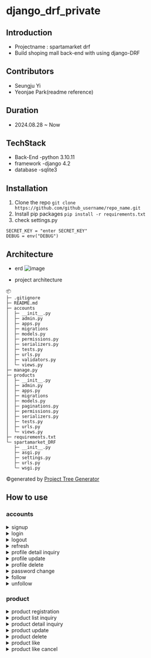 # django_drf_private

## Introduction
- Projectname : spartamarket drf
- Build shoping mall back-end with using django-DRF
 
## Contributors
- Seungju Yi
- Yeonjae Park(readme reference)

## Duration
- 2024.08.28 ~ Now

## TechStack
- Back-End
  -python 3.10.11
- framework
  -django 4.2
- database
  -sqlite3

## Installation
1. Clone the repo
```git clone https://github.com/github_username/repo_name.git```
2. Install pip packages
```pip install -r requirements.txt```
3. check settings.py
```
SECRET_KEY = "enter SECRET_KEY"
DEBUG = env("DEBUG")
```

## Architecture
- erd
![image](./images/erd.png)

- project architecture
```
📦 
├─ .gitignore
├─ README.md
├─ accounts
│  ├─ __init__.py
│  ├─ admin.py
│  ├─ apps.py
│  ├─ migrations
│  ├─ models.py
│  ├─ permissions.py
│  ├─ serializers.py
│  ├─ tests.py
│  ├─ urls.py
│  ├─ validators.py
│  └─ views.py
├─ manage.py
├─ products
│  ├─ __init__.py
│  ├─ admin.py
│  ├─ apps.py
│  ├─ migrations
│  ├─ models.py
│  ├─ paginations.py
│  ├─ permissions.py
│  ├─ serializers.py
│  ├─ tests.py
│  ├─ urls.py
│  └─ views.py
├─ requirements.txt
└─ spartamarket_DRF
   ├─ __init__.py
   ├─ asgi.py
   ├─ settings.py
   ├─ urls.py
   └─ wsgi.py
```
©generated by [Project Tree Generator](https://woochanleee.github.io/project-tree-generator)


## How to use
### accounts
  <details>
    <summary>signup</summary>
    <div markdown="1">

    - endpoint : api/accounts/
    - method : POST
    - input in body
      - Required: username, password, email, name, nickname, birthday
      - Optional: sex(choice: M, W, N(default)), introduce
    - access
      - Over 15 years old can signup

    case1: signup_sucess
    ![image](./images/accounts_signup_sucess.png)
    
    case2: username validation fail
    ![image](./images/accounts_signup_username_fail.png)

    case3: email validation fail
    ![image](./images/accounts_signup_email_fail.png)

    case4: birthday validation fail
    ![image](./images/accounts_signup_birthday_fail.png)

    </div>
  </details>
  

  <details>
    <summary>login</summary>
    <div markdown="1">

    - endpoint : api/accounts/login/
    - method : POST
    - input in body
      - Required: password

  ![image](./images/accounts_login.png)
    </div>
  </details>
  

  <details>
    <summary>logout</summary>
    <div markdown="1">

    - Endpoint : api/accounts/logout/
    - method : POST
    - input in header
      - Required: access_token
    - input in body
      - Required: No need

  ![image](./images/accounts_logout.png)

    </div>
  </details>
  

  <details>
    <summary>refresh</summary>
    <div markdown="1">

    - Endpoint : api/accounts/refresh/
    - method : POST
    - input in header
      - Required: access_token
    - input in body
      - Required: refresh(it means refresh_token)

  ![image](./images/accounts_refresh.png)
      
    </div>
  </details>


  <details>
    <summary>profile detail inquiry</summary>
    <div markdown="1">

    - Endpoint : api/accounts/profile/&#60;str:username>/
    - method : GET
    - input in header
      - Required: access_token
    - input in body
      - Required: No need

  case1:
  ![image](./images/account_profile_detail.png)

      
    </div>
  </details>


  <details>
    <summary>profile update</summary>
    <div markdown="1">

    - Endpoint : api/accounts/profile/&#60;str:username>/
    - method : PUT
    - input in header
      - Required: access_token
    - input in body
      - Optional: email, name, nickname, birthday, sex(choice:M, W, N(default)), introduce 
    - access
      - Owner only


  case1: Not owner
  ![image](./images/account_profile_update_url_fail.png)

  case2: validation fail
  ![image](./images/account_profile_update_fail_1.png)

  case3: sucess
  ![image](./images/account_profile_update_sucess.png)
      
    </div>
  </details>


  <details>
    <summary>profile delete</summary>
    <div markdown="1">

    - Endpoint : api/accounts/profile/
    - method : DELETE
    - input in header
      - Required: access_token
    - input in body
      - Required: password, refresh(means refresh_token)
    - access
      - Owner only

  case1: fail 1 
  ![image](./images/account_delete_fail.png)

  case2: fail 2
  ![image](./images/account_delete_fail_2.png)
  
  case3: sucess
  ![image](./images/account_delete_sucess.png)
      
    </div>
  </details>


  <details>
    <summary>password change</summary>
    <div markdown="1">

    - Endpoint : api/accounts/password/
    - method : PUT
    - input in header
      - Required: access_token
    - input in body
      - Required: old_password, password1, password2 (password1 and password2 mean new password you want to set)
    - access
      - Owner only

  case1: new password validation fail1
  ![image](./images/account_change_password_fail_1.png)

  case2: new password validation fail2
  ![image](./images/account_change_password_fail_2.png)

  case3: old password validation fail
  ![image](./images/account_change_password_fail_3.png)

  case4: sucess
  ![image](./images/account_change_password_sucess.png)
      
    </div>
  </details>


  <details>
    <summary>follow</summary>
    <div markdown="1">

    - Endpoint : api/accounts/follow/<str:username>/
    - method : POST
    - input in header
      - Required: access_token
    - input in body
      - Required: No need
    - access
      - Owner only

  case1: already followed
  ![image](./images/follow_fail1.png)

  case2: can't follow self
  ![image](./images/follow_fail2.png)

  case3: sucess
  ![image](./images/follow_sucess.png)
      
    </div>
  </details>


  <details>
    <summary>unfollow</summary>
    <div markdown="1">

    - Endpoint : api/accounts/follow/<str:username>/
    - method : DELETE
    - input in header
      - Required: access_token
    - input in body
      - Required: No need
    - access
      - Owner only

  case1: didn't follow
  ![image](./images/unfollow_fail2.png)

  case2: can't unfollow self
  ![image](./images/unfollow_fail1.png)

  case3: sucess
  ![image](./images/unfollow_sucess.png)
      
    </div>
  </details>


### product

  <details>
    <summary>product registration</summary>
    <div markdown="1">

    - endpoint : api/products/
    - method : POST
    - input in header
      - Required: access_token
    - input in body
      - Required: title, content
      - Optional: image

    ![image](./images/products_create.png)

    </div>
  </details>


  <details>
    <summary>product list inquiry</summary>
    <div markdown="1">

    - endpoint : api/products/list/
    - method : GET
    - input in header
      - Required: No need
    - input in body
      - Required: No need

    ![image](./images/products_list.png)

    -additional features
      -pagenation
        - There are 10 products on one page, and the page number is entered through query string. ex -> end of url add "?page=2"
        ![image](./images/products_list_page.png)

      -filtering
        - It can be filtered by title, content, and the search term is passed through query string
        ![image](./images/products_list_search.png)

    </div>
  </details>
  

  <details>
    <summary>product detail inquiry</summary>
    <div markdown="1">

    - endpoint : /api/products/&#60;int:productID>
    - method : GET
    - input in header
      - Required: access_token
    - input in body
      - Required: No need

    ![image](./images/products_detail.png)

    </div>
  </details>


  <details>
    <summary>product update</summary>
    <div markdown="1">

    - endpoint : /api/products/&#60;int:productID>
    - method : PUT
    - input in header
      - Required: access_token
    - input in body
      - Required: title, content
      - Optional: image, tags
    - access
      - Owner only

    case1: Not owner
    ![image](./images/products_update_fail.png)

    case2: sucess
    ![image](./images/products_update_sucess.png)

    </div>
  </details>


  <details>
    <summary>product delete</summary>
    <div markdown="1">

    - endpoint : /api/products/&#60;int:productID>
    - method : DELETE
    - input in header
      - Required: access_token
    - input in body
      - Required: No need
    - access
      - Owner only

    case1: Not Owner
    ![image](./images/products_delete_fail.png)

    case2: sucess
    ![image](./images/products_delete_sucess.png)

    </div>
  </details>


  <details>
    <summary>product like</summary>
    <div markdown="1">

    - endpoint : /api/products/&#60;int:productID>/like/
    - method : POST
    - input in header
      - Required: access_token
    - input in body
      - Required: No need
    - access
      - Owner only

    case1: Not Owner
    ![image](./images/products_delete_fail.png)

    case2: sucess
    ![image](./images/products_delete_sucess.png)

    </div>
  </details>


  <details>
    <summary>product like cancel</summary>/like/
    <div markdown="1">

    - endpoint : /api/products/&#60;int:productID>
    - method : DELETE
    - input in header
      - Required: access_token
    - input in body
      - Required: No need
    - access
      - Owner only

    case1: Not Owner
    ![image](./images/products_delete_fail.png)

    case2: sucess
    ![image](./images/products_delete_sucess.png)

    </div>
  </details>
